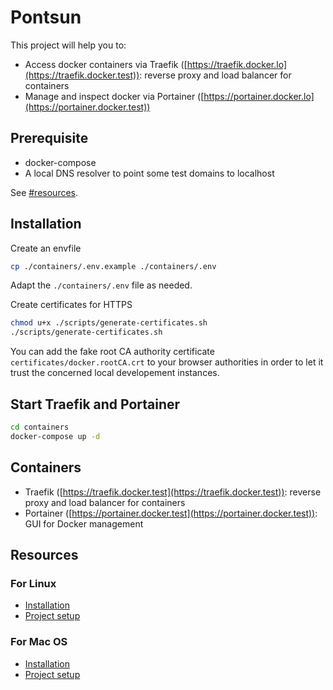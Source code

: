 # Pontsun

This project will help you to:

* Access docker containers via Traefik ([https://traefik.docker.lo](https://traefik.docker.test)): reverse proxy and load balancer for containers
* Manage and inspect docker via Portainer ([https://portainer.docker.lo](https://portainer.docker.test))

## Prerequisite

- docker-compose
- A local DNS resolver to point some test domains to localhost

See [#resources](Resources).

## Installation

Create an envfile

```bash
cp ./containers/.env.example ./containers/.env
```

Adapt the `./containers/.env` file as needed.

Create certificates for HTTPS

```bash
chmod u+x ./scripts/generate-certificates.sh
./scripts/generate-certificates.sh
```

You can add the fake root CA authority certificate `certificates/docker.rootCA.crt` to your browser authorities in order to let it trust the concerned local developement instances.

## Start Traefik and Portainer

```bash
cd containers
docker-compose up -d
```

## Containers

- Traefik ([https://traefik.docker.test](https://traefik.docker.test)): reverse proxy and load balancer for containers
- Portainer ([https://portainer.docker.test](https://portainer.docker.test)): GUI for Docker management

## Resources

### For Linux

- [Installation](docs/installation-for-ubuntu.md)
- [Project setup](docs/project-setup-for-ubuntu.md)

### For Mac OS

- [Installation](docs/installation-for-mac.md)
- [Project setup](docs/project-setup-for-mac.md)

